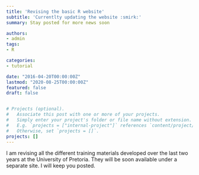 ```yaml
---
title: 'Revising the basic R website'
subtitle: 'Currentlty updating the website :smirk:'
summary: Stay posted for more news soon

authors:
- admin
tags:
- R

categories:
- tutorial

date: "2016-04-20T00:00:00Z"
lastmod: "2020-08-25T00:00:00Z"
featured: false
draft: false


# Projects (optional).
#   Associate this post with one or more of your projects.
#   Simply enter your project's folder or file name without extension.
#   E.g. `projects = ["internal-project"]` references `content/project/deep-learning/index.md`.
#   Otherwise, set `projects = []`.
projects: []
---
```



I am revising all the different training materials developed over the last two years at the University of Pretoria. They will be soon available under a separate site. I will keep you posted.

